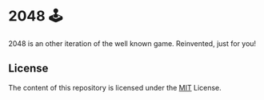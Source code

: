 # 2048 🕹️
2048 is an other iteration of the well known game. Reinvented, just for you!

## License
The content of this repository is licensed under the [MIT](https://choosealicense.com/licenses/mit/) License.